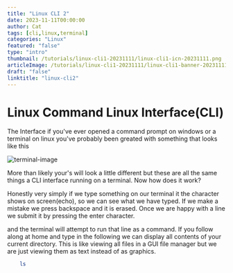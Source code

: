 ```yaml
---
title: "Linux CLI 2"
date: 2023-11-11T00:00:00
author: Cat
tags: [cli,linux,terminal]
categories: "Linux"
featured: "false"
type: "intro"
thumbnail: /tutorials/linux-cli1-20231111/linux-cli1-icn-20231111.png
articleImage: /tutorials/linux-cli1-20231111/linux-cli1-banner-20231111.png
draft: "false"
linktitle: "linux-cli2"
---
```


# Linux Command Linux Interface(CLI)
The Interface if you've ever opened a command prompt on windows or a terminal on linux you've probably been greated with something that looks like this 

![terminal-image](/tutorials/linux-cli2-20231111/linux-cli-term.png)

More than likely your's will look a little different but these are all the same things a CLI interface running on a terminal. Now how does it work? 

Honestly very simply if we type something on our terminal it the character shows on screen(echo), so we can see what we have typed. If we make a mistake we press backspace and it is erased. Once we are happy with a line we submit it by pressing the enter character.

and the terminal will attempt to run that line as a command. If you follow along at home and type in the following we can display all contents of your current directory. This is like viewing all files in a GUI file manager but we are just viewing them as text instead of as graphics.
```sh
    ls
```

